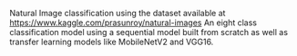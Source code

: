 Natural Image classification using the dataset available at https://www.kaggle.com/prasunroy/natural-images
An eight class classification model using a sequential model built from scratch as well as transfer learning models like MobileNetV2 and VGG16.
